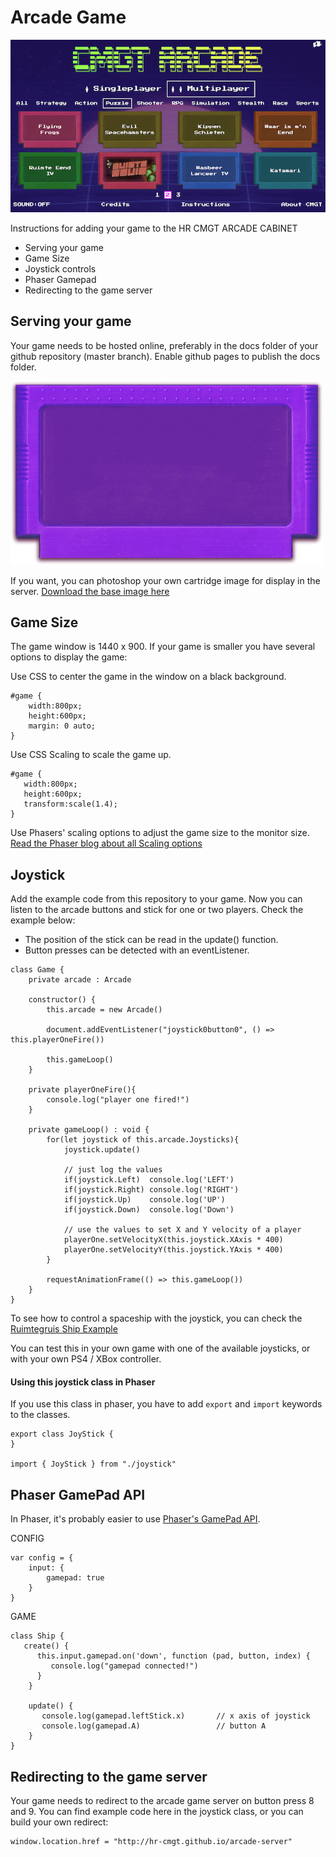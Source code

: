 # Arcade Game

![screenshot](./screenshot.png)

Instructions for adding your game to the HR CMGT ARCADE CABINET

- Serving your game
- Game Size
- Joystick controls
- Phaser Gamepad
- Redirecting to the game server

## Serving your game

Your game needs to be hosted online, preferably in the docs folder of your github repository (master branch). Enable github pages to publish the docs folder. 

![screenshot](./cart.png)

If you want, you can photoshop your own cartridge image for display in the server. [Download the base image here](./cart.png) 

## Game Size

The game window is 1440 x 900. If your game is smaller you have several options to display the game:

Use CSS to center the game in the window on a black background.
```
#game {
    width:800px;
    height:600px;
    margin: 0 auto;
}
```
Use CSS Scaling to scale the game up. 
```
#game {
   width:800px;
   height:600px;
   transform:scale(1.4);
}
```
Use Phasers' scaling options to adjust the game size to the monitor size. [Read the Phaser blog about all Scaling options](https://phaser.io/phaser3/devlog/136)

## Joystick

Add the example code from this repository to your game. Now you can listen to the arcade buttons and stick for one or two players. Check the example below:

- The position of the stick can be read in the update() function.
- Button presses can be detected with an eventListener. 

```
class Game {
    private arcade : Arcade

    constructor() {
        this.arcade = new Arcade()
        
        document.addEventListener("joystick0button0", () => this.playerOneFire())

        this.gameLoop()
    }
    
    private playerOneFire(){
        console.log("player one fired!")
    }

    private gameLoop() : void {
        for(let joystick of this.arcade.Joysticks){
            joystick.update()
            
            // just log the values
            if(joystick.Left)  console.log('LEFT')
            if(joystick.Right) console.log('RIGHT')
            if(joystick.Up)    console.log('UP')
            if(joystick.Down)  console.log('Down')
            
            // use the values to set X and Y velocity of a player
            playerOne.setVelocityX(this.joystick.XAxis * 400)
            playerOne.setVelocityY(this.joystick.YAxis * 400)
        }

        requestAnimationFrame(() => this.gameLoop())
    }
}
```
To see how to control a spaceship with the joystick, you can check the [Ruimtegruis Ship Example](https://github.com/KokoDoko/ruimtegruis/blob/master/src/objects/ship.ts)

You can test this in your own game with one of the available joysticks, or with your own PS4 / XBox controller.

#### Using this joystick class in Phaser

If you use this class in phaser, you have to add `export` and `import` keywords to the classes.

```
export class JoyStick {
}

import { JoyStick } from "./joystick"
```

## Phaser GamePad API

In Phaser, it's probably easier to use [Phaser's GamePad API](http://labs.phaser.io/edit.html?src=src/input\gamepad\twin%20stick%20shooter.js). 

CONFIG
```
var config = {
    input: {
        gamepad: true
    }
}
```
GAME
```
class Ship {
   create() {
      this.input.gamepad.on('down', function (pad, button, index) {
         console.log("gamepad connected!")
      }
    }

    update() {
       console.log(gamepad.leftStick.x)       // x axis of joystick
       console.log(gamepad.A)                 // button A
    }
}
```

## Redirecting to the game server

Your game needs to redirect to the arcade game server on button press 8 and 9. You can find example code here in the joystick class, or you can build your own redirect:
```
window.location.href = "http://hr-cmgt.github.io/arcade-server"
```
